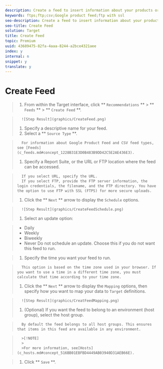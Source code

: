 ```yaml
---
description: Create a feed to insert information about your products or services into Recommendations.
keywords: ftps;ftp;csv;Google product feed;ftp with ssl
seo-description: Create a feed to insert information about your products or services into Recommendations.
seo-title: Create Feed
solution: Target
title: Create Feed
topic: Premium
uuid: 43689475-82fa-4aaa-8244-a2bce4321aee
index: y
internal: n
snippet: y
translate: y
---
```


# Create Feed


>1. From within the Target interface, click ** `Recommendations` ** > ** `Feeds` ** > ** `Create Feed` **.

>       ![Step Result](graphics/CreateFeed.png) 
>1. Specify a descriptive name for your feed.
>1. Select a ** `Source Type` **.

>       For information about Google Product Feed and CSV feed types, see [Feeds](c_feeds.md#concept_1228B31E3D0B483B9DD42C5E2AE436E3). 
>1. Specify a Report Suite, or the URL or FTP location where the feed can be accessed.

>       If you select URL, specify the URL.
>       If you select FTP, provide the FTP server information, the login credentials, the filename, and the FTP directory. You have the option to use FTP with SSL (FTPS) for more secure uploads.
>1. Click the ** `Next` ** arrow to display the `Schedule` options.

>       ![Step Result](graphics/CreateFeedSchedule.png) 
>1. Select an update option:

>    
>    * Daily
>    * Weekly
>    * Biweekly
>    * Never Do not schedule an update. Choose this if you do not want this feed to run.


>1. Specify the time you want your feed to run.

>       This option is based on the time zone used in your browser. If you want to use a time in a different time zone, you must calculate that time according to your time zone.
>1. Click the ** `Next` ** arrow to display the `Mapping` options, then specify how you want to map your data to `Target` definitions.

>       ![Step Result](graphics/CreatFeedMapping.png) 
>1. (Optional) If you want the feed to belong to an environment (host group), select the host group.

>       By default the feed belongs to all host groups. This ensures that items in this feed are available in any environment.

>       >[!NOTE]
>       >
>       >For more information, see[Hosts](c_hosts.md#concept_516BB01EBFBD4449AB03940D31AEB66E). 

>1. Click ** `Save` **.
